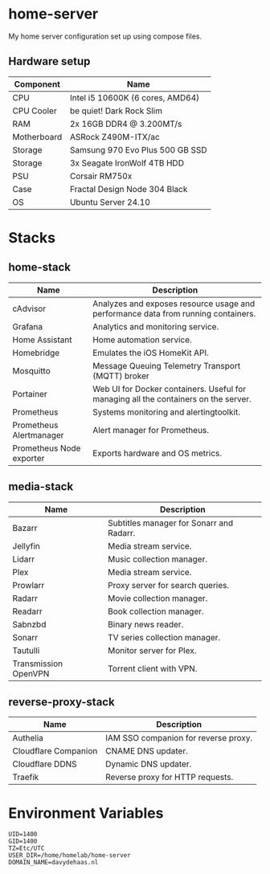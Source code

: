 # home-server
My home server configuration set up using compose files.

## Hardware setup
| Component | Name |
| --- | --- |
| CPU | Intel i5 10600K (6 cores, AMD64) |
| CPU Cooler | be quiet! Dark Rock Slim |
| RAM | 2x 16GB DDR4 @ 3.200MT/s |
| Motherboard | ASRock Z490M-ITX/ac |
| Storage | Samsung 970 Evo Plus 500 GB SSD |
| Storage | 3x Seagate IronWolf 4TB HDD |
| PSU | Corsair RM750x |
| Case | Fractal Design Node 304 Black |
| OS | Ubuntu Server 24.10 |

# Stacks

## home-stack
| Name | Description |
| --- | --- |
| cAdvisor | Analyzes and exposes resource usage and performance data from running containers. |
| Grafana | Analytics and monitoring service. |
| Home Assistant | Home automation service. |
| Homebridge | Emulates the iOS HomeKit API. |
| Mosquitto | Message Queuing Telemetry Transport (MQTT) broker |
| Portainer | Web UI for Docker containers. Useful for managing all the containers on the server. |
| Prometheus | Systems monitoring and alertingtoolkit. |
| Prometheus Alertmanager | Alert manager for Prometheus. |
| Prometheus Node exporter | Exports hardware and OS metrics. |

## media-stack
| Name | Description |
| --- | --- |
| Bazarr | Subtitles manager for Sonarr and Radarr. |
| Jellyfin | Media stream service. |
| Lidarr | Music collection manager. |
| Plex | Media stream service. |
| Prowlarr | Proxy server for search queries. |
| Radarr | Movie collection manager. |
| Readarr | Book collection manager. |
| Sabnzbd | Binary news reader. |
| Sonarr | TV series collection manager. |
| Tautulli | Monitor server for Plex. |
| Transmission OpenVPN | Torrent client with VPN. |

## reverse-proxy-stack
| Name | Description |
| --- | --- |
| Authelia | IAM SSO companion for reverse proxy. |
| Cloudflare Companion | CNAME DNS updater. |
| Cloudflare DDNS | Dynamic DNS updater. |
| Traefik | Reverse proxy for HTTP requests. |

# Environment Variables
```
UID=1400
GID=1400
TZ=Etc/UTC
USER_DIR=/home/homelab/home-server
DOMAIN_NAME=davydehaas.nl
```
